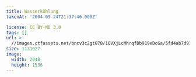 ```yaml
---
title: Wasserkühlung
takenAt: '2004-09-24T21:37:46.000Z'

license: CC BY-ND 3.0
tags: []
url: >-
  //images.ctfassets.net/bncv3c2gt878/1QVXjLcMhrqfDb919eDcGa/5fd4ab7d915c4baa0643d2c44a803fcf/wasserkhlung_4560197134_o
size: 1131027
image:
  width: 2048
  height: 1536
---
```

